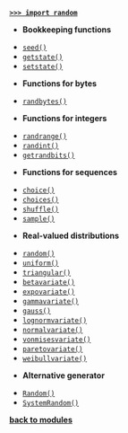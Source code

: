 [**`>>> import random`**](/modules/random/)

- **Bookkeeping functions**

* [`seed()`](/modules/random/seed.md)
* [`getstate()`](/modules/random/getstate.md)
* [`setstate()`](/modules/random/setstate.md)

- **Functions for bytes**

* [`randbytes()`](/modules/random/randbytes.md)

- **Functions for integers**

* [`randrange()`](/modules/random/randrange.md)
* [`randint()`](/modules/random/randint.md)
* [`getrandbits()`](/modules/random/getrandbits.md)

- **Functions for sequences**

* [`choice()`](/modules/random/choice.md)
* [`choices()`](/modules/random/choices.md)
* [`shuffle()`](/modules/random/shuffle.md)
* [`sample()`](/modules/random/sample.md)

- **Real-valued distributions**

* [`random()`](/modules/random/random.md)
* [`uniform()`](/modules/random/uniform.md)
* [`triangular()`](/modules/random/triangular.md)
* [`betavariate()`](/modules/random/betavariate.md)
* [`expovariate()`](/modules/random/expovariate.md)
* [`gammavariate()`](/modules/random/gammavariate.md)
* [`gauss()`](/modules/random/gauss.md)
* [`lognormvariate()`](/modules/random/lognormvariate.md)
* [`normalvariate()`](/modules/random/normalvariate.md)
* [`vonmisesvariate()`](/modules/random/vonmisesvariate.md)
* [`paretovariate()`](/modules/random/paretovariate.md)
* [`weibullvariate()`](/modules/random/weibullvariate.md)

- **Alternative generator**

* [`Random()`](/modules/random/class_Random.md)
* [`SystemRandom()`](/modules/random/SystemRandom.md)

[**back to modules**](/modules/)